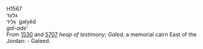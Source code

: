 H1567  
גּלעד  
גַּליֵד ‎ galyêd  
*gal-ade‘*  
From [1530](h1530) and [5707](h5707) *heap* *of* *testimony*; *Galed*, a
memorial cairn East of the Jordan: - Galeed.  
